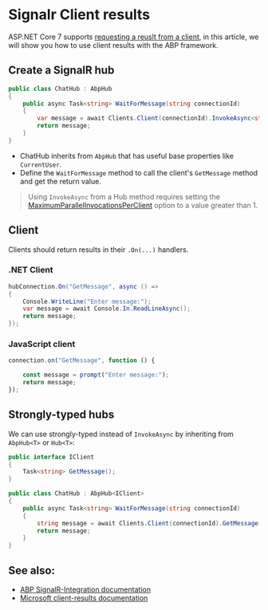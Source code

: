 # Signalr Client results

ASP.NET Core 7 supports [requesting a reuslt from a client](https://learn.microsoft.com/en-us/aspnet/core/release-notes/aspnetcore-7.0?view=aspnetcore-7.0#signalr), in this article, we will show you how to use client results with the ABP framework.

## Create a SignalR hub

```csharp
public class ChatHub : AbpHub
{
    public async Task<string> WaitForMessage(string connectionId)
    {
        var message = await Clients.Client(connectionId).InvokeAsync<string>("GetMessage");
        return message;
    }
}
```

* ChatHub inherits from `AbpHub` that has useful base properties like `CurrentUser`.
* Define the `WaitForMessage` method to call the client's `GetMessage` method and get the return value.

> Using `InvokeAsync` from a Hub method requires setting the [MaximumParallelInvocationsPerClient](https://learn.microsoft.com/en-us/aspnet/core/signalr/configuration?view=aspnetcore-7.0&tabs=dotnet#configure-server-options) option to a value greater than 1.

## Client

Clients should return results in their `.On(...)` handlers.

### .NET Client

```csharp
hubConnection.On("GetMessage", async () =>
{
    Console.WriteLine("Enter message:");
    var message = await Console.In.ReadLineAsync();
    return message;
});
```

### JavaScript client

```js
connection.on("GetMessage", function () {

    const message = prompt("Enter message:");
    return message;
});
```

## Strongly-typed hubs

We can use strongly-typed instead of `InvokeAsync` by inheriting from `AbpHub<T>` or `Hub<T>`:

```csharp
public interface IClient
{
    Task<string> GetMessage();
}

public class ChatHub : AbpHub<IClient>
{
    public async Task<string> WaitForMessage(string connectionId)
    {
        string message = await Clients.Client(connectionId).GetMessage();
        return message;
    }
}
```

## See also:

* [ABP SignalR-Integration documentation](https://docs.abp.io/en/abp/latest/SignalR-Integration)
* [Microsoft client-results documentation](https://learn.microsoft.com/en-us/aspnet/core/signalr/hubs?view=aspnetcore-7.0#client-results)
